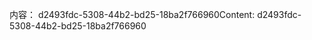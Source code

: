 <span data-ttu-id="40f02-101">内容： d2493fdc-5308-44b2-bd25-18ba2f766960</span><span class="sxs-lookup"><span data-stu-id="40f02-101">Content: d2493fdc-5308-44b2-bd25-18ba2f766960</span></span>